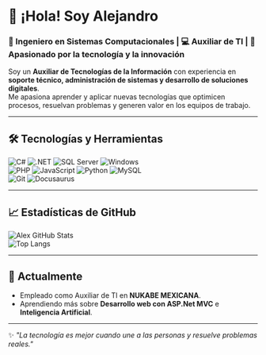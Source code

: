 # 👋 ¡Hola! Soy Alejandro  

### 🚀 Ingeniero en Sistemas Computacionales | 💻 Auxiliar de TI | 🔧 Apasionado por la tecnología y la innovación 

Soy un **Auxiliar de Tecnologías de la Información** con experiencia en **soporte técnico, administración de sistemas y desarrollo de soluciones digitales**.  
Me apasiona aprender y aplicar nuevas tecnologías que optimicen procesos, resuelvan problemas y generen valor en los equipos de trabajo. 

---

## 🛠️ Tecnologías y Herramientas  

![C#](https://img.shields.io/badge/C%23-239120?style=for-the-badge&logo=c-sharp&logoColor=white)  ![.NET](https://img.shields.io/badge/.NET-512BD4?style=for-the-badge&logo=dotnet&logoColor=white)   ![SQL Server](https://img.shields.io/badge/SQL%20Server-CC2927?style=for-the-badge&logo=microsoftsqlserver&logoColor=white)  ![Windows](https://img.shields.io/badge/Windows-0078D6?style=for-the-badge&logo=windows&logoColor=white)  
![PHP](https://img.shields.io/badge/PHP-777BB4?style=for-the-badge&logo=php&logoColor=white)  ![JavaScript](https://img.shields.io/badge/JavaScript-F7E017?style=for-the-badge&logo=javascript&logoColor=black)  ![Python](https://img.shields.io/badge/Python-3776AB?style=for-the-badge&logo=python&logoColor=white)  ![MySQL](https://img.shields.io/badge/MySQL-4479A1?style=for-the-badge&logo=mysql&logoColor=white)  
![Git](https://img.shields.io/badge/Git-F05032?style=for-the-badge&logo=git&logoColor=white)  ![Docusaurus](https://img.shields.io/badge/docusaurus-3ECC5F?style=for-the-badge&logo=docusaurus&logoColor=black)

---

## 📈 Estadísticas de GitHub  

![Alex GitHub Stats](https://github-readme-stats.vercel.app/api?username=AlejandroSM1&show_icons=true&theme=tokyonight)  
![Top Langs](https://github-readme-stats.vercel.app/api/top-langs/?username=AlejandroSM1&layout=compact&theme=tokyonight)  

---

## 🌱 Actualmente  

- Empleado como Auxiliar de TI en **NUKABE MEXICANA**.  
- Aprendiendo más sobre **Desarrollo web con ASP.Net MVC** e **Inteligencia Artificial**.  

---

✨ *"La tecnología es mejor cuando une a las personas y resuelve problemas reales."* 
